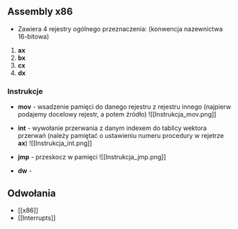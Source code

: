 ## Assembly x86

- Zawiera 4 rejestry ogólnego przeznaczenia: (konwencja nazewnictwa 16-bitowa)
1) **ax**
2) **bx**
3) **cx**
4) **dx**

### Instrukcje 
- **mov** - wsadzenie pamięci do danego rejestru z rejestru innego (najpierw podajemy docelowy rejestr, a potem źródło)
![[Instrukcja_mov.png]]

- **int** - wywołanie przerwania z danym indexem do tablicy wektora przerwań (należy pamiętać o ustawieniu numeru procedury w rejetrze **ax**)
![[Instrukcja_int.png]]

- **jmp** - przeskocz w pamięci
![[Instrukcja_jmp.png]]

- **dw** - 




## Odwołania
- [[x86]]
- [[Interrupts]]

